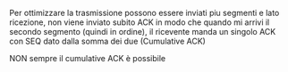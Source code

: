 Per ottimizzare la trasmissione possono essere inviati piu segmenti e lato ricezione, non viene inviato subito ACK in modo che quando mi arrivi il secondo segmento (quindi in ordine), il ricevente manda un singolo ACK con SEQ dato dalla somma dei due (Cumulative ACK)

NON sempre il cumulative ACK è possibile 
